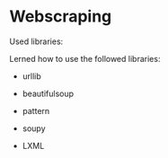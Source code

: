 # Webscraping
Used libraries:    

Lerned how to use the followed libraries: 
 - urllib     
 - beautifulsoup   
 - pattern  
 
 - soupy     
 - LXML